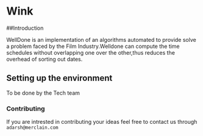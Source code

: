 # Wink

##Introduction


WellDone is an implementation of an algorithms automated to provide solve a problem faced by the Film Industry.Welldone can compute the time schedules without overlapping one over the other,thus reduces the overhead of sorting out dates.

## Setting up the environment

To be done by the Tech team





### Contributing
If you are intrested in contributing your ideas feel free to contact us through
```adarsh@merclain.com```

